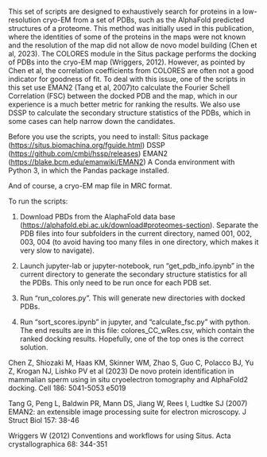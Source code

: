 This set of scripts are designed to exhaustively search for proteins in a low-resolution cryo-EM from a set of PDBs, such as the AlphaFold predicted structures of a proteome. This method was initially used in this publication, where the identities of some of the proteins in the maps were not known and the resolution of the map did not allow de novo model building (Chen et al, 2023). The COLORES module in the Situs package performs the docking of PDBs into the cryo-EM map  (Wriggers, 2012). However, as pointed by Chen et al, the correlation coefficients from COLORES are often not a good indicator for goodness of fit. To deal with this issue, one of the scripts in this set use EMAN2 (Tang et al, 2007)to calculate the Fourier Schell Correlation (FSC) between the docked PDB and the map, which in our experience is a much better metric for ranking the results. We also use DSSP to calculate the secondary structure statistics of the PDBs, which in some cases can help narrow down the candidates.

Before you use the scripts, you need to install: 
Situs package (https://situs.biomachina.org/fguide.html)
DSSP (https://github.com/cmbi/hssp/releases) 
EMAN2 (https://blake.bcm.edu/emanwiki/EMAN2)
A Conda environment with Python 3, in which the Pandas package installed.

And of course, a cryo-EM map file in MRC format.

To run the scripts:
1. Download PBDs from the AlaphaFold data base (https://alphafold.ebi.ac.uk/download#proteomes-section). Separate the PDB files into four subfolders in the current directory, named 001, 002, 003, 004 (to avoid having too many files in one directory, which makes it very slow to navigate).

2. Launch jupyter-lab or jupyter-notebook, run “get_pdb_info.ipynb” in the current directory to generate the secondary structure statistics for all the PDBs. This only need to be run once for each PDB set.

2. Run “run_colores.py”. This will generate new directories with docked PDBs.

3. Run “sort_scores.ipynb” in jupyter, and “calculate_fsc.py” with python. The end results are in this file: colores_CC_wRes.csv, which contain the ranked docking results. Hopefully, one of the top ones is the correct solution.




Chen Z, Shiozaki M, Haas KM, Skinner WM, Zhao S, Guo C, Polacco BJ, Yu Z, Krogan NJ, Lishko PV et al (2023) De novo protein identification in mammalian sperm using in situ cryoelectron tomography and AlphaFold2 docking. Cell 186: 5041-5053 e5019

Tang G, Peng L, Baldwin PR, Mann DS, Jiang W, Rees I, Ludtke SJ (2007) EMAN2: an extensible image processing suite for electron microscopy. J Struct Biol 157: 38-46

Wriggers W (2012) Conventions and workflows for using Situs. Acta crystallographica 68: 344-351

